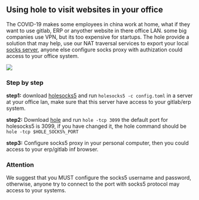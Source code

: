 ## Using hole to visit websites in your office
The COVID-19 makes some employees in china work at home, what if they want to use gitlab, ERP or anyother website in there office LAN. some big companies use VPN, but its too expensive for startups. The hole provide a solution that may help, use our NAT traversal services to export your local [socks server](https://github.com/holenat/holesocks), anyone else configure socks proxy with authization could access to your office system.

![](http://www.holenat.net/img/showcase-sock5.jpg)

### Step by step

**step1:** download [holesocks5](https://github.com/holenat/holesocks/releases) and run ```holesocks5 -c config.toml``` in a server at your office lan, make sure that this server have access to your gitlab/erp system.

**step2:** Download [hole](http://holenat.net) and run ```hole -tcp 3099``` the default port for holesocks5 is 3099, if you have changed it, the hole command should be ```hole -tcp $HOLE_SOCKS%_PORT```

**step3:** Configure socks5 proxy in your personal computer, then you could access to your erp/gitlab inf browser.

### Attention

We suggest that you MUST configure the socks5 username and password, otherwise, anyone try to connect to the port with socks5 protocol may access to your systems.